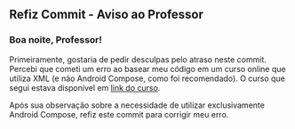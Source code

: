 ## Refiz Commit - Aviso ao Professor

### Boa noite, Professor!

Primeiramente, gostaria de pedir desculpas pelo atraso neste commit. Percebi que cometi um erro ao basear meu código em um curso online que utiliza XML (e não Android Compose, como foi recomendado). O curso que segui estava disponível em [link do curso](https://www.youtube.com/watch?v=xTK81wzyBPw&list=PL50rZONmv8ZRsWj0L3rvSicPSEJl6sQ40).

Após sua observação sobre a necessidade de utilizar exclusivamente Android Compose, refiz este commit para corrigir meu erro.
